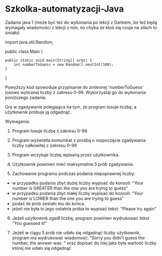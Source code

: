 # Szkolka-automatyzacji-Java
Zadanie java 1 (może być też do wykonania po lekcji z Darkiem, bo też będą wymagały wiadomości z lekcji z nim, no chyba że ktoś się czuje na siłach to śmiało)
 
import java.util.Random;
 
public class Main {​​​​
 
    public static void main(String[] args) {
        int numberToGuess = new Random().nextInt(100);
    }
}
 

Powyższy kod spowoduje przypisanie do zmiennej 'numberToGuess' losowo wybranej liczby z zakresu 0-99. Wykorzystaj go do wykonania poniższego zadania:
 

Gra w zgadywanie polegająca na tym, że program losuje liczbę, a użytkownik próbuje ją odgadnąć.
 
Wymagania:
1. Program losuje liczbę z zakresu 0-99.
 
2. Program wyświetla komunikat z prośbą o rozpoczęcie zgadywania liczby całkowitej z zakresu 0-99
 
3. Program wczytuje liczbę wpisaną przez użytkownika.
 
4. Użytkownik powinien mieć maksymalnie 5 prób zgadywania.
 
5. Zachowanie programu podczas podania niepoprawnej liczby:
- w przypadku podania zbyt dużej liczby wypisać do konsoli: "Your number is GREATER than the one you are trying to guess"
- w przypadku podania zbyt małej liczby wypisać do konsoli: "Your number is LOWER than the one you are trying to guess"
- podać ile prób zostało mu do końca.
- jeżeli nie była to jego ostatnia próba to wypisać tekst: "Please try again"
 

6. Jeżeli użytkownik zgadł liczbę, program powinien wydrukować tekst "You guessed it!"
 
7. Jeżeli w ciągu 5 prób nie udało się odgadnąć liczby użytkownik, program ma wydrukować wiadomość:
"Sorry you didn't guess the number, the answer was: "
oraz dopisać do niej jaka była wartość liczby której nie udało się odgadnąć
